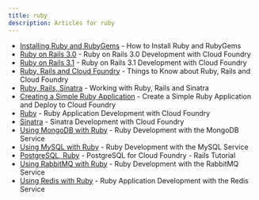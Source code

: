 ```yaml
---
title: ruby
description: Articles for ruby
---
```


* [Installing Ruby and RubyGems](/frameworks/ruby/installing-ruby.html) - How to Install Ruby and RubyGems
* [Ruby on Rails 3.0](/frameworks/ruby/rails-3-0.html) - Ruby on Rails 3.0 Development with Cloud Foundry
* [Ruby on Rails 3.1](/frameworks/ruby/rails-3-1.html) - Ruby on Rails 3.1 Development with Cloud Foundry
* [Ruby, Rails and Cloud Foundry](/frameworks/ruby/ruby-cf.html) - Things to Know about Ruby, Rails and Cloud Foundry
* [Ruby, Rails, Sinatra](/frameworks/ruby/ruby-rails-sinatra.html) - Working with Ruby, Rails and Sinatra
* [Creating a Simple Ruby Application](/frameworks/ruby/ruby-simple.html) - Create a Simple Ruby Application and Deploy to Cloud Foundry
* [Ruby](/frameworks/ruby/ruby.html) - Ruby Application Development with Cloud Foundry
* [Sinatra](/frameworks/ruby/sinatra.html) - Sinatra Development with Cloud Foundry
* [Using MongoDB with Ruby](/services/mongodb/ruby-mongodb.html) - Ruby Development with the MongoDB Service
* [Using MySQL with Ruby](/services/mysql/ruby-mysql.html) - Ruby Development with the MySQL Service
* [PostgreSQL, Ruby](/services/postgres/postgres-ruby.html) - PostgreSQL for Cloud Foundry - Rails Tutorial
* [Using RabbitMQ with Ruby](/services/rabbitmq/ruby-rabbitmq.html) - Ruby Development with the RabbitMQ Service
* [Using Redis with Ruby](/services/redis/ruby-redis.html) - Ruby Application Development with the Redis Service
